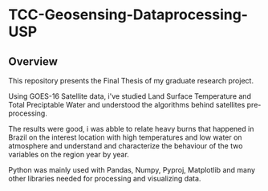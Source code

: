 # TCC-Geosensing-Dataprocessing-USP

## Overview

This repository presents the Final Thesis of my graduate research project.

Using GOES-16 Satellite data, i've studied Land Surface Temperature and Total Preciptable Water and understood the algorithms behind satellites pre-processing.

The results were good, i was abble to relate heavy burns that happened in Brazil on the interest location with high temperatures and low water on atmosphere and understand and characterize the behaviour of the two variables on the region year by year.

Python was mainly used with Pandas, Numpy, Pyproj, Matplotlib and many other libraries needed for processing and visualizing data.

